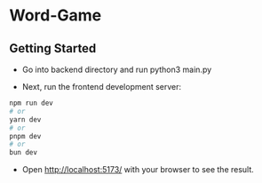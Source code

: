# Word-Game

## Getting Started

- Go into backend directory and run python3 main.py

- Next, run the frontend development server:

```bash
npm run dev
# or
yarn dev
# or
pnpm dev
# or
bun dev
```

- Open [http://localhost:5173/](http://localhost:5173/) with your browser to see the result.
